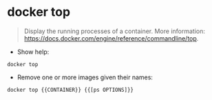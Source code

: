# docker top

> Display the running processes of a container.
> More information: <https://docs.docker.com/engine/reference/commandline/top>.

- Show help:

`docker top`

- Remove one or more images given their names:

`docker top {{CONTAINER}} {{[ps OPTIONS]}}`
